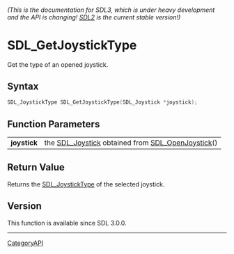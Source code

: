 ###### (This is the documentation for SDL3, which is under heavy development and the API is changing! [SDL2](https://wiki.libsdl.org/SDL2/) is the current stable version!)
# SDL_GetJoystickType

Get the type of an opened joystick.

## Syntax

```c
SDL_JoystickType SDL_GetJoystickType(SDL_Joystick *joystick);

```

## Function Parameters

|                  |                                                                                       |
| ---------------- | ------------------------------------------------------------------------------------- |
| **joystick**     | the [SDL_Joystick](SDL_Joystick.md) obtained from [SDL_OpenJoystick](SDL_OpenJoystick.md)() |

## Return Value

Returns the [SDL_JoystickType](SDL_JoystickType.md) of the selected joystick.

## Version

This function is available since SDL 3.0.0.

----
[CategoryAPI](CategoryAPI.md)
